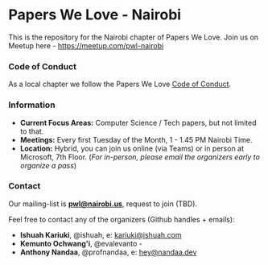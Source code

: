 # Papers We Love - Nairobi


This is the repository for the Nairobi chapter of Papers We Love. Join us on Meetup here - https://meetup.com/pwl-nairobi


### Code of Conduct

As a local chapter we follow the Papers We Love [Code of Conduct](https://github.com/papers-we-love/nairobi/blob/main/code-of-conduct.md).

### Information

- **Current Focus Areas:** Computer Science / Tech papers, but not limited to that.
- **Meetings:** Every first Tuesday of the Month, 1 - 1.45 PM Nairobi Time.
- **Location:** Hybrid, you can join us online (via Teams) or in person at Microsoft, 7th Floor. (_For in-person, please email the organizers early to organize a pass_)

### Contact

Our mailing-list is **pwl@nairobi.us**, request to join <here> (TBD).

Feel free to contact any of the organizers (Github handles + emails):

- **Ishuah Kariuki**, @ishuah, e: kariuki@ishuah.com
- **Kemunto Ochwang'i**, @evalevanto -
- **Anthony Nandaa**, @profnandaa, e: hey@nandaa.dev
